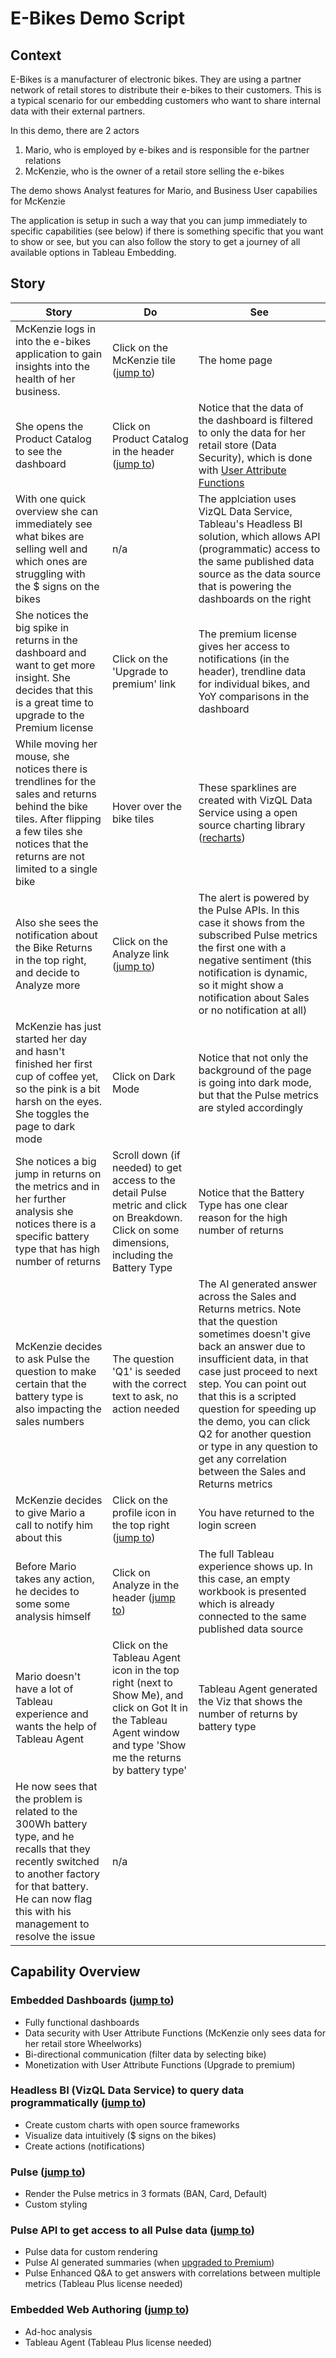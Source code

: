 # E-Bikes Demo Script

## Context
E-Bikes is a manufacturer of electronic bikes. They are using a partner network of retail stores to distribute their e-bikes to their customers. This is a typical scenario for our embedding customers who want to share internal data with their external partners. 

In this demo, there are 2 actors
1. Mario, who is employed by e-bikes and is responsible for the partner relations
2. McKenzie, who is the owner of a retail store selling the e-bikes

The demo shows Analyst features for Mario, and Business User capabilies for McKenzie

The application is setup in such a way that you can jump immediately to specific capabilities (see below) if there is something specific that you want to show or see, but you can also follow the story to get a journey of all available options in Tableau Embedding.

## Story

| **Story** | **Do** | **See** |
|----|-----|-----|
| McKenzie logs in into the e-bikes application to gain insights into the health of her business. | Click on the McKenzie tile ([jump to](/McKenzie/Home)) | The home page |
| She opens the Product Catalog to see the dashboard | Click on Product Catalog in the header ([jump to](/McKenzie/product-catalog)) | Notice that the data of the dashboard is filtered to only the data for her retail store (Data Security), which is done with [User Attribute Functions](https://www.tableau.com/blog/unlock-power-personalized-analytics-user-attribute-functions) |
| With one quick overview she can immediately see what bikes are selling well and which ones are struggling with the $ signs on the bikes | n/a | The applciation uses VizQL Data Service, Tableau's Headless BI solution, which allows API (programmatic) access to the same published data source as the data source that is powering the dashboards on the right | n/a | The returned data is used to determine which bikes should get how many $ signs |
| She notices the big spike in returns in the dashboard and want to get more insight. She decides that this is a great time to upgrade to the Premium license | Click on the 'Upgrade to premium' link | The premium license gives her access to notifications (in the header), trendline data for individual bikes, and YoY comparisons in the dashboard |
| While moving her mouse, she notices there is trendlines for the sales and returns behind the bike tiles. After flipping a few tiles she notices that the returns are not limited to a single bike | Hover over the bike tiles | These sparklines are created with VizQL Data Service using a open source charting library ([recharts](https://www.npmjs.com/package/recharts)) |  
| Also she sees the notification about the Bike Returns in the top right, and decide to Analyze more | Click on the Analyze link ([jump to](/McKenzie/Analyze)) | The alert is powered by the Pulse APIs. In this case it shows from the subscribed Pulse metrics the first one with a negative sentiment (this notification is dynamic, so it might show a notification about Sales or no notification at all) |
| McKenzie has just started her day and hasn't finished her first cup of coffee yet, so the pink is a bit harsh on the eyes. She toggles the page to dark mode | Click on Dark Mode | Notice that not only the background of the page is going into dark mode, but that the Pulse metrics are styled accordingly |
| She notices a big jump in returns on the metrics and in her further analysis she notices there is a specific battery type that has high number of returns | Scroll down (if needed) to get access to the detail Pulse metric and click on Breakdown. Click on some dimensions, including the Battery Type | Notice that the Battery Type has one clear reason for the high number of returns
| McKenzie decides to ask Pulse the question to make certain that the battery type is also impacting the sales numbers | The question 'Q1' is seeded with the correct text to ask, no action needed | The AI generated answer across the Sales and Returns metrics. Note that the question sometimes doesn't give back an answer due to insufficient data, in that case just proceed to next step. You can point out that this is a scripted question for speeding up the demo, you can click Q2 for another question or type in any question to get any correlation between the Sales and Returns metrics |
| McKenzie decides to give Mario a call to notify him about this | Click on the profile icon in the top right ([jump to](/)) | You have returned to the login screen |
| Before Mario takes any action, he decides to some some analysis himself | Click on Analyze in the header ([jump to](/Mario/Analyze)) | The full Tableau experience shows up. In this case, an empty workbook is presented which is already connected to the same published data source |
| Mario doesn't have a lot of Tableau experience and wants the help of Tableau Agent | Click on the Tableau Agent icon in the top right (next to Show Me), and click on Got It in the Tableau Agent window and type 'Show me the returns by battery type' | Tableau Agent generated the Viz that shows the number of returns by battery type |
| He now sees that the problem is related to the 300Wh battery type, and he recalls that they recently switched to another factory for that battery. He can now flag this with his management to resolve the issue | n/a | | 

## Capability Overview
### Embedded Dashboards ([jump to](/McKenzie/product-catalog))
* Fully functional dashboards
* Data security with User Attribute Functions (McKenzie only sees data for her retail store Wheelworks)
* Bi-directional communication (filter data by selecting bike)
* Monetization with User Attribute Functions (Upgrade to premium)

### Headless BI (VizQL Data Service) to query data programmatically ([jump to](/McKenzie/product-catalog))
* Create custom charts with open source frameworks
* Visualize data intuitively ($ signs on the bikes)
* Create actions (notifications)

### Pulse ([jump to](/McKenzie/Analyze))
* Render the Pulse metrics in 3 formats (BAN, Card, Default)
* Custom styling

### Pulse API to get access to all Pulse data ([jump to](/McKenzie/Analyze))
* Pulse data for custom rendering
* Pulse AI generated summaries (when [upgraded to Premium](/McKenzie/product-catalog))
* Pulse Enhanced Q&A to get answers with correlations between multiple metrics (Tableau Plus license needed)

### Embedded Web Authoring ([jump to](/Mario/Analyze))
* Ad-hoc analysis
* Tableau Agent (Tableau Plus license needed)
